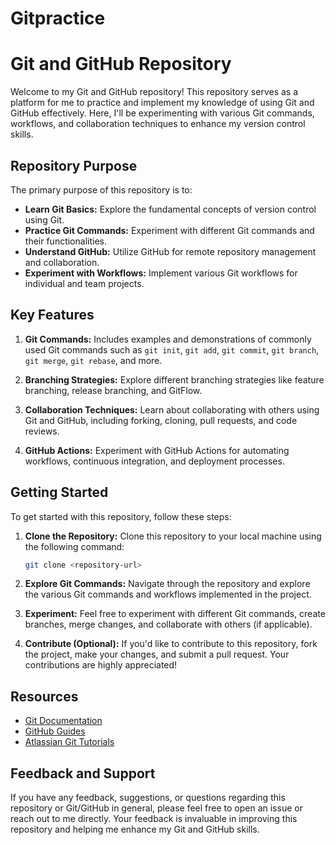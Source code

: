 # Gitpractice
# Git and GitHub Repository

Welcome to my Git and GitHub repository! This repository serves as a platform for me to practice and implement my knowledge of using Git and GitHub effectively. Here, I'll be experimenting with various Git commands, workflows, and collaboration techniques to enhance my version control skills.

## Repository Purpose

The primary purpose of this repository is to:

- **Learn Git Basics:** Explore the fundamental concepts of version control using Git.
- **Practice Git Commands:** Experiment with different Git commands and their functionalities.
- **Understand GitHub:** Utilize GitHub for remote repository management and collaboration.
- **Experiment with Workflows:** Implement various Git workflows for individual and team projects.

## Key Features

1. **Git Commands:** Includes examples and demonstrations of commonly used Git commands such as `git init`, `git add`, `git commit`, `git branch`, `git merge`, `git rebase`, and more.

2. **Branching Strategies:** Explore different branching strategies like feature branching, release branching, and GitFlow.

3. **Collaboration Techniques:** Learn about collaborating with others using Git and GitHub, including forking, cloning, pull requests, and code reviews.

4. **GitHub Actions:** Experiment with GitHub Actions for automating workflows, continuous integration, and deployment processes.

## Getting Started

To get started with this repository, follow these steps:

1. **Clone the Repository:** Clone this repository to your local machine using the following command:
   ```bash
   git clone <repository-url>
   ```

2. **Explore Git Commands:** Navigate through the repository and explore the various Git commands and workflows implemented in the project.

3. **Experiment:** Feel free to experiment with different Git commands, create branches, merge changes, and collaborate with others (if applicable).

4. **Contribute (Optional):** If you'd like to contribute to this repository, fork the project, make your changes, and submit a pull request. Your contributions are highly appreciated!

## Resources

- [Git Documentation](https://git-scm.com/doc)
- [GitHub Guides](https://guides.github.com/)
- [Atlassian Git Tutorials](https://www.atlassian.com/git/tutorials)

## Feedback and Support

If you have any feedback, suggestions, or questions regarding this repository or Git/GitHub in general, please feel free to open an issue or reach out to me directly. Your feedback is invaluable in improving this repository and helping me enhance my Git and GitHub skills.
